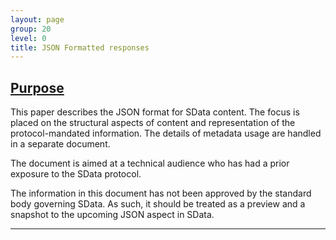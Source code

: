 ```yaml
---
layout: page
group: 20
level: 0
title: JSON Formatted responses
---
```


## <a name="purpose" href="#purpose">Purpose</a>

This paper describes the JSON format for SData content. The focus is placed on the structural aspects of 
content and representation of the protocol-mandated information. The details of metadata usage are 
handled in a separate document.

The document is aimed at a technical audience who has had a prior exposure to the SData protocol. 

The information in this document has not been approved by the standard body governing SData. As 
such, it should be treated as a preview and a snapshot to the upcoming JSON aspect in SData.

***